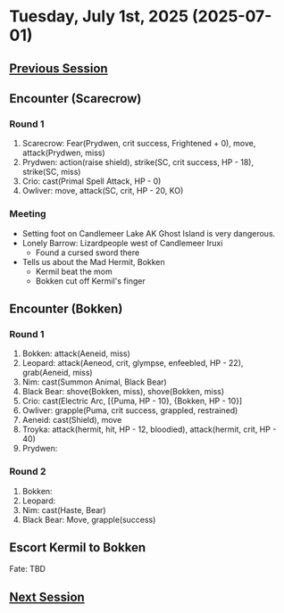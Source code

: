 # Tuesday, July 1st, 2025 (2025-07-01)

## [Previous Session](./2025-06-24.md)

## Encounter (Scarecrow)

### Round 1

1. Scarecrow: Fear(Prydwen, crit success, Frightened + 0), move, attack(Prydwen, miss)
1. Prydwen: action(raise shield), strike(SC, crit success, HP - 18), strike(SC, miss)
1. Crio: cast(Primal Spell Attack, HP - 0)
1. Owliver: move, attack(SC, crit, HP - 20, KO)

### Meeting

- Setting foot on Candlemeer Lake AK Ghost Island is very dangerous.
- Lonely Barrow: Lizardpeople west of Candlemeer Iruxi
   - Found a cursed sword there
- Tells us about the Mad Hermit, Bokken
   - Kermil beat the mom
   - Bokken cut off Kermil's finger

## Encounter (Bokken)

### Round 1

1. Bokken: attack(Aeneid, miss)
1. Leopard: attack(Aeneod, crit, glympse, enfeebled, HP - 22), grab(Aeneid, miss)
1. Nim: cast(Summon Animal, Black Bear)
1. Black Bear: shove(Bokken, miss), shove(Bokken, miss)
1. Crio: cast(Electric Arc, [{Puma, HP - 10}, {Bokken, HP - 10}]
1. Owliver: grapple(Puma, crit success, grappled, restrained)
1. Aeneid: cast(Shield), move
1. Troyka: attack(hermit, hit, HP - 12, bloodied), attack(hermit, crit, HP - 40)
1. Prydwen: 

### Round 2

1. Bokken: 
1. Leopard: 
1. Nim: cast(Haste, Bear)
1. Black Bear: Move, grapple(success)

## Escort Kermil to Bokken

Fate: TBD

## [Next Session](./2025-xx-xx)
